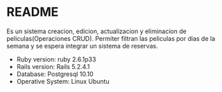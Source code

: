 # README

Es un sistema creacion, edicion, actualizacion y eliminacion de peliculas(Operaciones CRUD).
Permiter filtran las peliculas por dias de la semana y se espera integrar un sistema de reservas.

* Ruby version: ruby 2.6.1p33
* Rails version: Rails 5.2.4.1
* Database: Postgresql 10.10
* Operative System: Linux Ubuntu

